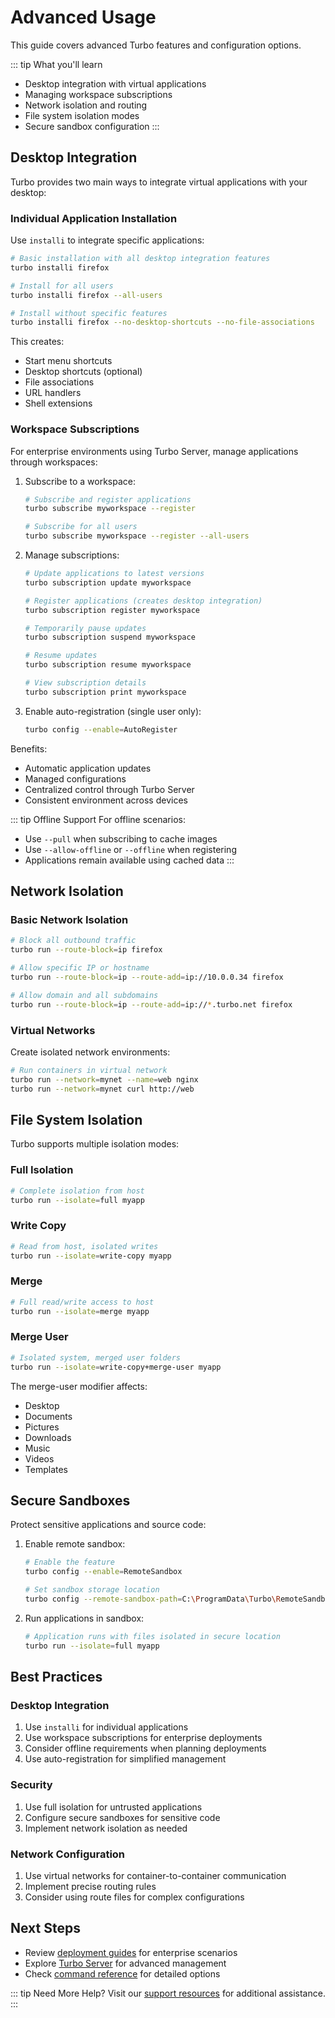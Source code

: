 # Advanced Usage

This guide covers advanced Turbo features and configuration options.

::: tip What you'll learn
- Desktop integration with virtual applications
- Managing workspace subscriptions
- Network isolation and routing
- File system isolation modes
- Secure sandbox configuration
:::

## Desktop Integration

Turbo provides two main ways to integrate virtual applications with your desktop:

### Individual Application Installation

Use `installi` to integrate specific applications:

```bash
# Basic installation with all desktop integration features
turbo installi firefox

# Install for all users
turbo installi firefox --all-users

# Install without specific features
turbo installi firefox --no-desktop-shortcuts --no-file-associations
```

This creates:
- Start menu shortcuts
- Desktop shortcuts (optional)
- File associations
- URL handlers
- Shell extensions

### Workspace Subscriptions

For enterprise environments using Turbo Server, manage applications through workspaces:

1. Subscribe to a workspace:
   ```bash
   # Subscribe and register applications
   turbo subscribe myworkspace --register

   # Subscribe for all users
   turbo subscribe myworkspace --register --all-users
   ```

2. Manage subscriptions:
   ```bash
   # Update applications to latest versions
   turbo subscription update myworkspace

   # Register applications (creates desktop integration)
   turbo subscription register myworkspace

   # Temporarily pause updates
   turbo subscription suspend myworkspace

   # Resume updates
   turbo subscription resume myworkspace

   # View subscription details
   turbo subscription print myworkspace
   ```

3. Enable auto-registration (single user only):
   ```bash
   turbo config --enable=AutoRegister
   ```

Benefits:
- Automatic application updates
- Managed configurations
- Centralized control through Turbo Server
- Consistent environment across devices

::: tip Offline Support
For offline scenarios:
- Use `--pull` when subscribing to cache images
- Use `--allow-offline` or `--offline` when registering
- Applications remain available using cached data
:::

## Network Isolation

### Basic Network Isolation

```bash
# Block all outbound traffic
turbo run --route-block=ip firefox

# Allow specific IP or hostname
turbo run --route-block=ip --route-add=ip://10.0.0.34 firefox

# Allow domain and all subdomains
turbo run --route-block=ip --route-add=ip://*.turbo.net firefox
```

### Virtual Networks

Create isolated network environments:
```bash
# Run containers in virtual network
turbo run --network=mynet --name=web nginx
turbo run --network=mynet curl http://web
```

## File System Isolation

Turbo supports multiple isolation modes:

### Full Isolation
```bash
# Complete isolation from host
turbo run --isolate=full myapp
```

### Write Copy
```bash
# Read from host, isolated writes
turbo run --isolate=write-copy myapp
```

### Merge
```bash
# Full read/write access to host
turbo run --isolate=merge myapp
```

### Merge User
```bash
# Isolated system, merged user folders
turbo run --isolate=write-copy+merge-user myapp
```

The merge-user modifier affects:
- Desktop
- Documents
- Pictures
- Downloads
- Music
- Videos
- Templates

## Secure Sandboxes

Protect sensitive applications and source code:

1. Enable remote sandbox:
   ```bash
   # Enable the feature
   turbo config --enable=RemoteSandbox

   # Set sandbox storage location
   turbo config --remote-sandbox-path=C:\ProgramData\Turbo\RemoteSandbox --all-users
   ```

2. Run applications in sandbox:
   ```bash
   # Application runs with files isolated in secure location
   turbo run --isolate=full myapp
   ```

## Best Practices

### Desktop Integration
1. Use `installi` for individual applications
2. Use workspace subscriptions for enterprise deployments
3. Consider offline requirements when planning deployments
4. Use auto-registration for simplified management

### Security
1. Use full isolation for untrusted applications
2. Configure secure sandboxes for sensitive code
3. Implement network isolation as needed

### Network Configuration
1. Use virtual networks for container-to-container communication
2. Implement precise routing rules
3. Consider using route files for complex configurations

## Next Steps

- Review [deployment guides](/deploying/overview/deploying.md) for enterprise scenarios
- Explore [Turbo Server](/server/overview/overview.md) for advanced management
- Check [command reference](/client/command-line/run.md) for detailed options

::: tip Need More Help?
Visit our [support resources](https://turbo.net/support) for additional assistance.
:::
